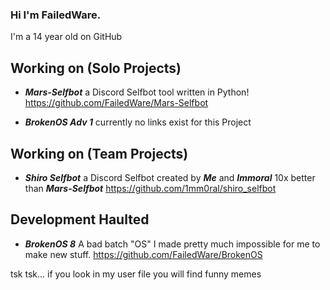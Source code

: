 ### Hi I'm FailedWare.
I'm a 14 year old on GitHub

## Working on (Solo Projects)
- ***Mars-Selfbot*** a Discord Selfbot tool written in Python!
https://github.com/FailedWare/Mars-Selfbot

- ***BrokenOS Adv 1***
currently no links exist for this Project

## Working on (Team Projects)
- ***Shiro Selfbot*** a Discord Selfbot created by ***Me*** and ***Immoral*** 10x better than ***Mars-Selfbot***
https://github.com/1mm0ral/shiro_selfbot

## Development Haulted
- ***BrokenOS 8*** A bad batch "OS" I made pretty much impossible for me to make new stuff.
https://github.com/FailedWare/BrokenOS


tsk tsk... if you look in my user file you will find funny memes
